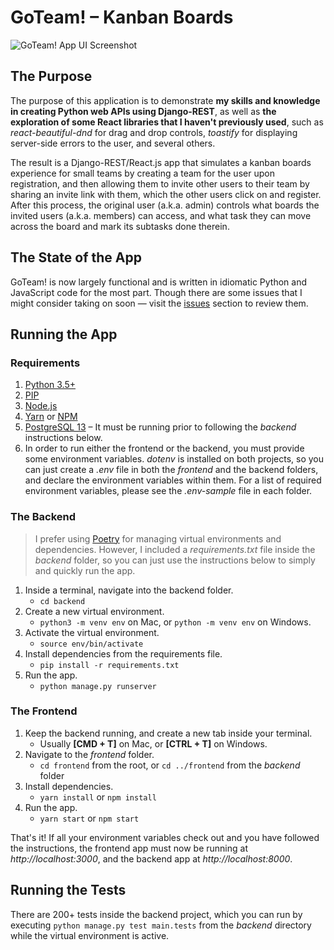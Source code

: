 # GoTeam! – Kanban Boards
![GoTeam! App UI Screenshot](https://i.ibb.co/nCty58P/Screenshot-2021-04-29-at-19-20-34.png)

## The Purpose
The purpose of this application is to demonstrate **my skills and knowledge in creating Python web APIs using Django-REST**, as well as **the exploration of some React libraries that I haven't previously used**, such as *react-beautiful-dnd* for drag and drop controls, *toastify* for displaying server-side errors to the user, and several others.

The result is a Django-REST/React.js app that simulates a kanban boards experience for small teams by creating a team for the user upon registration, and then allowing them to invite other users to their team by sharing an invite link with them, which the other users click on and register. After this process, the original user (a.k.a. admin) controls what boards the invited users (a.k.a. members) can access, and what task they can move across the board and mark its subtasks done therein.

## The State of the App
GoTeam! is now largely functional and is written in idiomatic Python and JavaScript code for the most part. Though there are some issues that I might consider taking on soon — visit the [issues](https://github.com/alicandev/portfolio_goteam/issues) section to review them.

## Running the App
### Requirements
1. [Python 3.5+](https://www.python.org/downloads/release/python-390/)
2. [PIP](https://pypi.org/project/pip/)
4. [Node.js](https://nodejs.org/en/)
5. [Yarn](https://yarnpkg.com/getting-started/install) or [NPM](https://www.npmjs.com/get-npm)
6. [PostgreSQL 13](https://www.postgresql.org/) – It must be running prior to following the *backend* instructions below.
7. In order to run either the frontend or the backend, you must provide some environment variables. *dotenv* is installed on both projects, so you can just create a *.env* file in both the *frontend* and the backend folders, and declare the environment variables within them. For a list of required environment variables, please see the *.env-sample* file in each folder.

### The Backend
> I prefer using [Poetry](https://python-poetry.org/) for managing virtual environments and dependencies. However, I included a *requirements.txt* file inside the *backend* folder, so you can just use the instructions below to simply and quickly run the app.

1. Inside a terminal, navigate into the backend folder. 
    - `cd backend`
2. Create a new virtual environment. 
    - `python3 -m venv env` on Mac, or `python -m venv env` on Windows.
3. Activate the virtual environment.
    - `source env/bin/activate`
4. Install dependencies from the requirements file.
    - `pip install -r requirements.txt`
5. Run the app.
    - `python manage.py runserver`
    
### The Frontend
1. Keep the backend running, and create a new tab inside your terminal.
    - Usually **[CMD + T]** on Mac, or **[CTRL + T]** on Windows.
2. Navigate to the *frontend* folder.
    - `cd frontend` from the root, or `cd ../frontend` from the *backend* folder
3. Install dependencies.
    - `yarn install` or `npm install`
4. Run the app.
    - `yarn start` or `npm start`
    
That's it! If all your environment variables check out and you have followed the instructions, the frontend app must now be running at *http://localhost:3000*, and the backend app at *http://localhost:8000*.

## Running the Tests
There are 200+ tests inside the backend project, which you can run by executing `python manage.py test main.tests` from the *backend* directory while the virtual environment is active.
